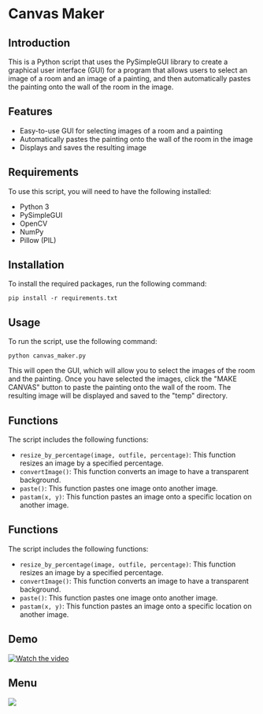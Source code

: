 # Canvas Maker

## Introduction

This is a Python script that uses the PySimpleGUI library to create a graphical user interface (GUI) for a program that allows users to select an image of a room and an image of a painting, and then automatically pastes the painting onto the wall of the room in the image.

## Features

- Easy-to-use GUI for selecting images of a room and a painting
- Automatically pastes the painting onto the wall of the room in the image
- Displays and saves the resulting image

## Requirements

To use this script, you will need to have the following installed:

- Python 3
- PySimpleGUI
- OpenCV
- NumPy
- Pillow (PIL)

## Installation

To install the required packages, run the following command:

```pip install -r requirements.txt```

## Usage

To run the script, use the following command:

```python canvas_maker.py```

This will open the GUI, which will allow you to select the images of the room and the painting. Once you have selected the images, click the "MAKE CANVAS" button to paste the painting onto the wall of the room. The resulting image will be displayed and saved to the "temp" directory.

## Functions

The script includes the following functions:

- `resize_by_percentage(image, outfile, percentage)`: This function resizes an image by a specified percentage.
- `convertImage()`: This function converts an image to have a transparent background.
- `paste()`: This function pastes one image onto another image.
- `pastam(x, y)`: This function pastes an image onto a specific location on another image.

## Functions

The script includes the following functions:

- `resize_by_percentage(image, outfile, percentage)`: This function resizes an image by a specified percentage.
- `convertImage()`: This function converts an image to have a transparent background.
- `paste()`: This function pastes one image onto another image.
- `pastam(x, y)`: This function pastes an image onto a specific location on another image.

## Demo
[![Watch the video](https://i.imgflip.com/604ad4.jpg)](https://www.youtube.com/watch?v=tM6KFKM0MS0)

## Menu

![](menu.png)
